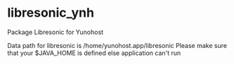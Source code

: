 libresonic_ynh
============
Package Libresonic for Yunohost

Data path for libresonic is /home/yunohost.app/libresonic
Please make sure that your $JAVA_HOME is defined else application can't run
